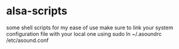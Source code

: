 # alsa-scripts
some shell scripts for my ease of use
make sure to link your system configuration file with your local one using
sudo ln ~/.asoundrc /etc/asound.conf
